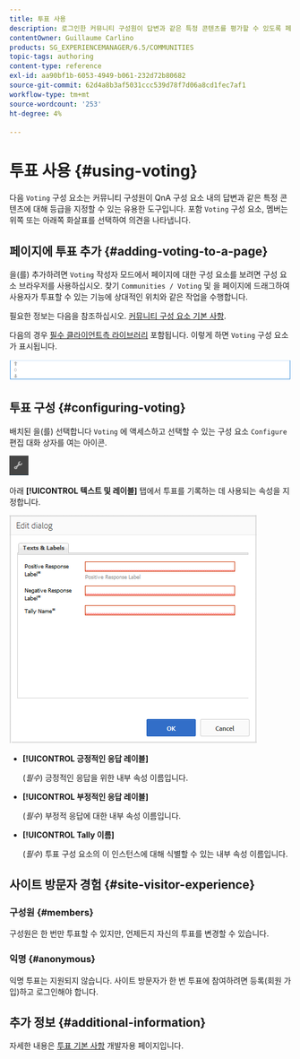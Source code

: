 ```yaml
---
title: 투표 사용
description: 로그인한 커뮤니티 구성원이 답변과 같은 특정 콘텐츠를 평가할 수 있도록 페이지에 투표 구성 요소를 추가하는 방법을 알아봅니다.
contentOwner: Guillaume Carlino
products: SG_EXPERIENCEMANAGER/6.5/COMMUNITIES
topic-tags: authoring
content-type: reference
exl-id: aa90bf1b-6053-4949-b061-232d72b80682
source-git-commit: 62d4a8b3af5031ccc539d78f7d06a8cd1fec7af1
workflow-type: tm+mt
source-wordcount: '253'
ht-degree: 4%

---
```


# 투표 사용 {#using-voting}

다음 `Voting` 구성 요소는 커뮤니티 구성원이 QnA 구성 요소 내의 답변과 같은 특정 콘텐츠에 대해 등급을 지정할 수 있는 유용한 도구입니다. 포함 `Voting` 구성 요소, 멤버는 위쪽 또는 아래쪽 화살표를 선택하여 의견을 나타냅니다.

## 페이지에 투표 추가 {#adding-voting-to-a-page}

을(를) 추가하려면 `Voting` 작성자 모드에서 페이지에 대한 구성 요소를 보려면 구성 요소 브라우저를 사용하십시오. 찾기 `Communities / Voting` 및 을 페이지에 드래그하여 사용자가 투표할 수 있는 기능에 상대적인 위치와 같은 작업을 수행합니다.

필요한 정보는 다음을 참조하십시오. [커뮤니티 구성 요소 기본 사항](basics.md).

다음의 경우 [필수 클라이언트측 라이브러리](essentials-voting.md#essentials-for-client-side) 포함됩니다. 이렇게 하면 `Voting` 구성 요소가 표시됩니다.

![투표 구성 요소](assets/voting-component.png)

## 투표 구성 {#configuring-voting}

배치된 을(를) 선택합니다 `Voting` 에 액세스하고 선택할 수 있는 구성 요소 `Configure` 편집 대화 상자를 여는 아이콘.

![구성](assets/configure-new.png)

아래 **[!UICONTROL 텍스트 및 레이블]** 탭에서 투표를 기록하는 데 사용되는 속성을 지정합니다.

![투표 표시](assets/voting-label.png)

* **[!UICONTROL 긍정적인 응답 레이블]**

  (*필수*) 긍정적인 응답을 위한 내부 속성 이름입니다.

* **[!UICONTROL 부정적인 응답 레이블]**

  (*필수*) 부정적 응답에 대한 내부 속성 이름입니다.

* **[!UICONTROL Tally 이름]**

  (*필수*) 투표 구성 요소의 이 인스턴스에 대해 식별할 수 있는 내부 속성 이름입니다.

## 사이트 방문자 경험 {#site-visitor-experience}

### 구성원 {#members}

구성원은 한 번만 투표할 수 있지만, 언제든지 자신의 투표를 변경할 수 있습니다.

### 익명 {#anonymous}

익명 투표는 지원되지 않습니다. 사이트 방문자가 한 번 투표에 참여하려면 등록(회원 가입)하고 로그인해야 합니다.

## 추가 정보 {#additional-information}

자세한 내용은 [투표 기본 사항](essentials-voting.md) 개발자용 페이지입니다.
